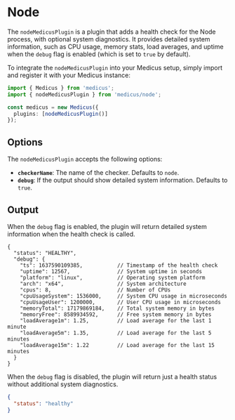 # Node

The `nodeMedicusPlugin` is a plugin that adds a health check for the Node process, with optional system diagnostics. It provides detailed system information, such as CPU usage, memory stats, load averages, and uptime when the `debug` flag is enabled (which is set to `true` by default).

To integrate the `nodeMedicusPlugin` into your Medicus setup, simply import and register it with your Medicus instance:

```ts
import { Medicus } from 'medicus';
import { nodeMedicusPlugin } from 'medicus/node';

const medicus = new Medicus({
  plugins: [nodeMedicusPlugin()]
});
```

## Options 

The `nodeMedicusPlugin` accepts the following options: 

 -  **`checkerName`**: The name of the checker. Defaults to `node`.
 -  **`debug`**: If the output should show detailed system information. Defaults to `true`.

## Output

When the `debug` flag is enabled, the plugin will return detailed system information when the health check is called.

```jsonc
{
  "status": "HEALTHY",
  "debug": {
    "ts": 1637590109385,           // Timestamp of the health check
    "uptime": 12567,               // System uptime in seconds
    "platform": "linux",           // Operating system platform
    "arch": "x64",                 // System architecture
    "cpus": 8,                     // Number of CPUs
    "cpuUsageSystem": 1536000,     // System CPU usage in microseconds
    "cpuUsageUser": 1200000,       // User CPU usage in microseconds
    "memoryTotal": 17179869184,    // Total system memory in bytes
    "memoryFree": 8589934592,      // Free system memory in bytes
    "loadAverage1m": 1.25,         // Load average for the last 1 minute
    "loadAverage5m": 1.35,         // Load average for the last 5 minutes
    "loadAverage15m": 1.22         // Load average for the last 15 minutes
  }
}
```

When the `debug` flag is disabled, the plugin will return just a health status without additional system diagnostics.

```json
{
  "status": "healthy"
}
```
